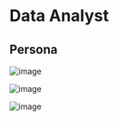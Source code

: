 # Data Analyst
## Persona
![image](https://github.com/AdamT-S/Software-Engineering-Coursework/assets/158591813/6838ac49-635e-43eb-ad9b-d942ce907e1d)

![image](https://github.com/AdamT-S/Software-Engineering-Coursework/assets/158591813/7f56edea-ebd3-4b15-b889-42640de2a10b)

![image](https://github.com/AdamT-S/Software-Engineering-Coursework/assets/158591813/662aeb48-7a29-4c81-be4d-f300445c8f51)
